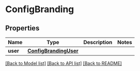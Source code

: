 # ConfigBranding

## Properties
Name | Type | Description | Notes
------------ | ------------- | ------------- | -------------
**user** | [**ConfigBrandingUser**](ConfigBrandingUser.md) |  | 

[[Back to Model list]](../README.md#documentation-for-models) [[Back to API list]](../README.md#documentation-for-api-endpoints) [[Back to README]](../README.md)

